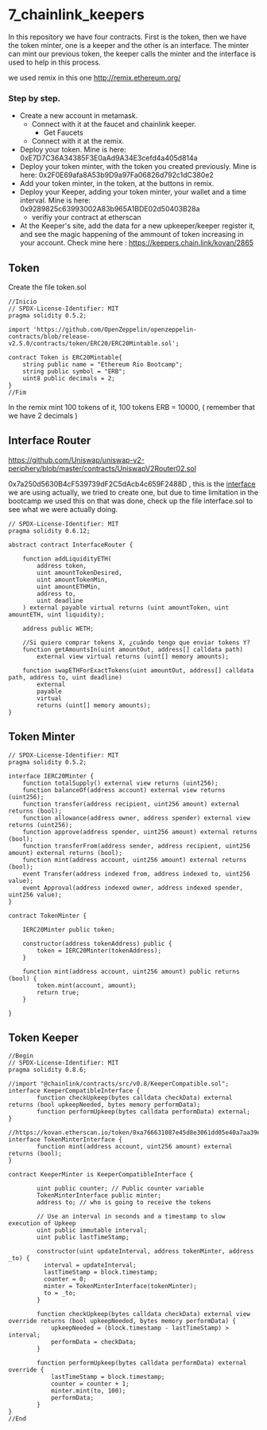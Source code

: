 # 7_chainlink_keepers

In this repository we have four contracts. 
First is the token, then we have the token minter, one is a keeper and the other is an interface.
The minter can mint our previous token, the keeper calls the minter and the interface is used to help in this process.

we used remix in this one http://remix.ethereum.org/

### Step by step.

- Create a new account in metamask.
  - Connect with it at the faucet and chainlink keeper.
    - Get Faucets
  - Connect with it at the remix.
- Deploy your token. Mine is here: 0xE7D7C36A34385F3E0aAd9A34E3cefd4a405d814a
- Deploy your token minter, with the token you created previously. Mine is here: 0x2F0E69afa8A53b9D9a97Fa06826d792c1dC380e2
- Add your token minter, in the token, at the buttons in remix.
- Deploy your Keeper, adding your token minter, your wallet and a time interval. Mine is here: 0x9289825c63993002A83b965A1BDE02d50403B28a
  - verifiy your contract at etherscan
- At the Keeper's site, add the data for a new upkeeper/keeper register it, and see the magic happening of the ammount of token increasing in your account. Check mine here : https://keepers.chain.link/kovan/2865

## Token
Create the file token.sol

```sol
//Inicio
// SPDX-License-Identifier: MIT
pragma solidity 0.5.2;

import 'https://github.com/OpenZeppelin/openzeppelin-contracts/blob/release-v2.5.0/contracts/token/ERC20/ERC20Mintable.sol';

contract Token is ERC20Mintable{
    string public name = "Ethereum Rio Bootcamp";
    string public symbol = "ERB";
    uint8 public decimals = 2; 
}
//Fim
```

In the remix mint 100 tokens of it, 100 tokens ERB = 10000, ( remember that we have 2 decimals )

## Interface Router
https://github.com/Uniswap/uniswap-v2-periphery/blob/master/contracts/UniswapV2Router02.sol 

0x7a250d5630B4cF539739dF2C5dAcb4c659F2488D , this is the [interface](https://etherscan.io/address/0x7a250d5630B4cF539739dF2C5dAcb4c659F2488D#code) we are using actually, we tried to create one, but due to time limitation in the bootcamp we used this on that was done, check up the file interface.sol to see what we were actually doing.

```sol
// SPDX-License-Identifier: MIT
pragma solidity 0.6.12;

abstract contract InterfaceRouter {
    
    function addLiquidityETH(
        address token,
        uint amountTokenDesired,
        uint amountTokenMin,
        uint amountETHMin,
        address to,
        uint deadline
    ) external payable virtual returns (uint amountToken, uint amountETH, uint liquidity);

    address public WETH;

    //Si quiero comprar tokens X, ¿cuándo tengo que enviar tokens Y?
    function getAmountsIn(uint amountOut, address[] calldata path) 
        external view virtual returns (uint[] memory amounts);

    function swapETHForExactTokens(uint amountOut, address[] calldata path, address to, uint deadline)
        external
        payable
        virtual
        returns (uint[] memory amounts);
}
```

## Token Minter
```sol
// SPDX-License-Identifier: MIT
pragma solidity 0.5.2;

interface IERC20Minter {
    function totalSupply() external view returns (uint256);
    function balanceOf(address account) external view returns (uint256);
    function transfer(address recipient, uint256 amount) external returns (bool);
    function allowance(address owner, address spender) external view returns (uint256);
    function approve(address spender, uint256 amount) external returns (bool);
    function transferFrom(address sender, address recipient, uint256 amount) external returns (bool);
    function mint(address account, uint256 amount) external returns (bool);
    event Transfer(address indexed from, address indexed to, uint256 value);
    event Approval(address indexed owner, address indexed spender, uint256 value);
}

contract TokenMinter {
    
    IERC20Minter public token;
    
    constructor(address tokenAddress) public {
        token = IERC20Minter(tokenAddress);
    }
  
    function mint(address account, uint256 amount) public returns (bool) {
        token.mint(account, amount);
        return true;
    }
    
}
```

## Token Keeper

```
//Begin
// SPDX-License-Identifier: MIT
pragma solidity 0.8.6;

//import "@chainlink/contracts/src/v0.8/KeeperCompatible.sol";
interface KeeperCompatibleInterface {
        function checkUpkeep(bytes calldata checkData) external returns (bool upkeepNeeded, bytes memory performData);
        function performUpkeep(bytes calldata performData) external;
}

//https://kovan.etherscan.io/token/0xa766631087e45d8e3061dd05e40a7aa39e52d712#balances
interface TokenMinterInterface {
        function mint(address account, uint256 amount) external returns (bool);
}

contract KeeperMinter is KeeperCompatibleInterface {

        uint public counter; // Public counter variable
        TokenMinterInterface public minter;
        address to; // who is going to receive the tokens

        // Use an interval in seconds and a timestamp to slow execution of Upkeep
        uint public immutable interval;
        uint public lastTimeStamp;    

        constructor(uint updateInterval, address tokenMinter, address _to) {
          interval = updateInterval;
          lastTimeStamp = block.timestamp;
          counter = 0;
          minter = TokenMinterInterface(tokenMinter);
          to = _to;
        }

        function checkUpkeep(bytes calldata checkData) external view override returns (bool upkeepNeeded, bytes memory performData) {
            upkeepNeeded = (block.timestamp - lastTimeStamp) > interval;
            performData = checkData;
        }

        function performUpkeep(bytes calldata performData) external override {
            lastTimeStamp = block.timestamp;
            counter = counter + 1;
            minter.mint(to, 100);
            performData;
        }
}
//End
```
